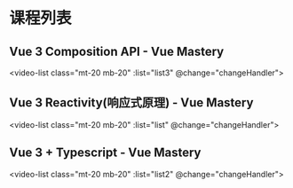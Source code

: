 
# 课程列表

## Vue 3 Composition API - Vue Mastery

<video-list class="mt-20 mb-20" :list="list3" @change="changeHandler"></video-list>

## Vue 3 Reactivity(响应式原理) - Vue Mastery

<video-list class="mt-20 mb-20" :list="list" @change="changeHandler"></video-list>

## Vue 3 + Typescript - Vue Mastery

<video-list class="mt-20 mb-20" :list="list2" @change="changeHandler"></video-list>



<script lang="ts" setup>
import VideoList, { type ListItemRecord } from '@/components/VideoList.vue';
const list:Array<ListItemRecord> = [
    {"title":"1 - Vue 3 Reactivity","href":"https://www.bilibili.com/video/BV1SZ4y1x7a9?p=1","durction":"09:54"},
    {"title":"2 - Proxy and Reflect","href":"https://www.bilibili.com/video/BV1SZ4y1x7a9?p=2","durction":"08:58"},
    {"title":"3 - activeEffect & ref","href":"https://www.bilibili.com/video/BV1SZ4y1x7a9?p=3","durction":"07:14"},
    {"title":"4 - Computed & Vue 3 Source","href":"https://www.bilibili.com/video/BV1SZ4y1x7a9?p=4","durction":"06:56"},
    {"title":"5 - Q&A with Evan You","href":"https://www.bilibili.com/video/BV1SZ4y1x7a9?p=5","durction":"08:39"},
    {"title":"6 - Reading Source Code with Evan You","href":"https://www.bilibili.com/video/BV1SZ4y1x7a9?p=6","durction":"20:13"}
];

const list2:Array<ListItemRecord> = [
    {"title":"Typescript- 1 - Why Vue & TypeScript","href":"https://www.bilibili.com/video/BV1Cy4y1J7Ww?p=1","durction":"09:29"},
    {"title":"Typescript- 2 - Setting Up Vue 3 + TS","href":"https://www.bilibili.com/video/BV1Cy4y1J7Ww?p=2","durction":"06:08"},
    {"title":"Typescript- 3 - Creating Components with TypeScript","href":"https://www.bilibili.com/video/BV1Cy4y1J7Ww?p=3","durction":"04:15"},
    {"title":"Typescript- 4 - Type Fundamentals","href":"https://www.bilibili.com/video/BV1Cy4y1J7Ww?p=4","durction":"07:52"},
    {"title":"Typescript- 5 - Defining Custom Types","href":"https://www.bilibili.com/video/BV1Cy4y1J7Ww?p=5","durction":"05:56"},
    {"title":"Typescript- 6 - Data with Custom Types","href":"https://www.bilibili.com/video/BV1Cy4y1J7Ww?p=6","durction":"06:31"},
    {"title":"Typescript- 7 - Props with Types","href":"https://www.bilibili.com/video/BV1Cy4y1J7Ww?p=7","durction":"04:10"},
    {"title":"Typescript- 8 - Computed & Methods with Custom Types","href":"https://www.bilibili.com/video/BV1Cy4y1J7Ww?p=8","durction":"03:46"},
    {"title":"Typescript- 9 - Next Steps","href":"https://www.bilibili.com/video/BV1Cy4y1J7Ww?p=9","durction":"01:44"},
    {"title":"Typescript- 10 - Bonus- Composition API","href":"https://www.bilibili.com/video/BV1Cy4y1J7Ww?p=10","durction":"06:23"}
];

const list3: Array<ListItemRecord> = [
    { "title": "Composition API", "href": "https://www.bilibili.com/video/BV12k4y1y75T?p=1", "durction": "07:42" },
    { "title": "setup & ref", "href": "https://www.bilibili.com/video/BV12k4y1y75T?p=2", "durction": "04:08" },
    { "title": "Methods", "href": "https://www.bilibili.com/video/BV12k4y1y75T?p=3", "durction": "01:51" }, 
    { "title": "Computed Properties", "href": "https://www.bilibili.com/video/BV12k4y1y75T?p=4", "durction": "01:32" },
    { "title": "Reactive Syntax", "href": "https://www.bilibili.com/video/BV12k4y1y75T?p=5", "durction": "03:04" },
    { "title": "Modularizing", "href": "https://www.bilibili.com/video/BV12k4y1y75T?p=6", "durction": "02:15" },
    { "title": "Lifecycle Hooks", "href": "https://www.bilibili.com/video/BV12k4y1y75T?p=7", "durction": "03:12" },
    { "title": "Watch", "href": "https://www.bilibili.com/video/BV12k4y1y75T?p=8", "durction": "03:41" },
    { "title": "Sharing State", "href": "https://www.bilibili.com/video/BV12k4y1y75T?p=9", "durction": "06:27" },
    { "title": "Suspense", "href": "https://www.bilibili.com/video/BV12k4y1y75T?p=10", "durction": "04:28" },
    { "title": "Teleport", "href": "https://www.bilibili.com/video/BV12k4y1y75T?p=11", "durction": "05:18" }
];

const changeHandler = (item: ListItemRecord) => {
    window.open(item.href);
}
</script>